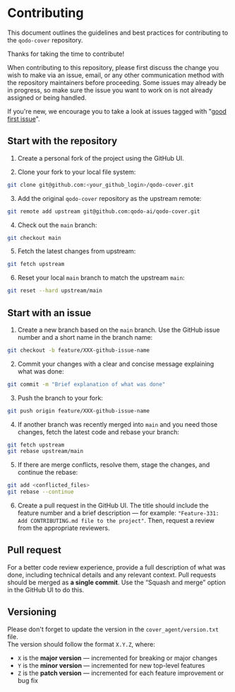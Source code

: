 # Contributing

This document outlines the guidelines and best practices for contributing to the `qodo-cover` repository.

Thanks for taking the time to contribute!

When contributing to this repository, please first discuss the change you wish to make via an issue, email, or any other communication method with the repository maintainers before proceeding. Some issues may already be in progress, so make sure the issue you want to work on is not already assigned or being handled.

If you're new, we encourage you to take a look at issues tagged with "[good first issue](https://github.com/qodo-ai/qodo-cover/issues?q=is%3Aissue%20state%3Aopen%20label%3A%22good%20first%20issue%22)".


## Start with the repository

1. Create a personal fork of the project using the GitHub UI.

2. Clone your fork to your local file system:
```bash
git clone git@github.com:<your_github_login>/qodo-cover.git
```

3. Add the original `qodo-cover` repository as the upstream remote:
```bash
git remote add upstream git@github.com:qodo-ai/qodo-cover.git
```

4. Check out the `main` branch:
```bash
git checkout main
```

5. Fetch the latest changes from upstream:
```bash
git fetch upstream
```

6. Reset your local `main` branch to match the upstream `main`:
```bash
git reset --hard upstream/main
```

## Start with an issue

1. Create a new branch based on the `main` branch. Use the GitHub issue number and a short name in the branch name:
```bash
git checkout -b feature/XXX-github-issue-name
```

2. Commit your changes with a clear and concise message explaining what was done:
```bash
git commit -m "Brief explanation of what was done"
```

3. Push the branch to your fork:
```bash
git push origin feature/XXX-github-issue-name
```

4. If another branch was recently merged into `main` and you need those changes, fetch the latest code and rebase your branch:
```bash
git fetch upstream
git rebase upstream/main
```

5. If there are merge conflicts, resolve them, stage the changes, and continue the rebase:
```bash
git add <conflicted_files>
git rebase --continue
```

6. Create a pull request in the GitHub UI. The title should include the feature number and a brief description — for example: `"Feature-331: Add CONTRIBUTING.md file to the project"`. Then, request a review from the appropriate reviewers.


## Pull request
For a better code review experience, provide a full description of what was done, including technical details and any relevant context.
Pull requests should be merged as **a single commit**. Use the “Squash and merge” option in the GitHub UI to do this.

## Versioning
Please don't forget to update the version in the `cover_agent/version.txt` file.  
The version should follow the format `X.Y.Z`, where:
- `X` is the **major version** — incremented for breaking or major changes  
- `Y` is the **minor version** — incremented for new top-level features  
- `Z` is the **patch version** — incremented for each feature improvement or bug fix

